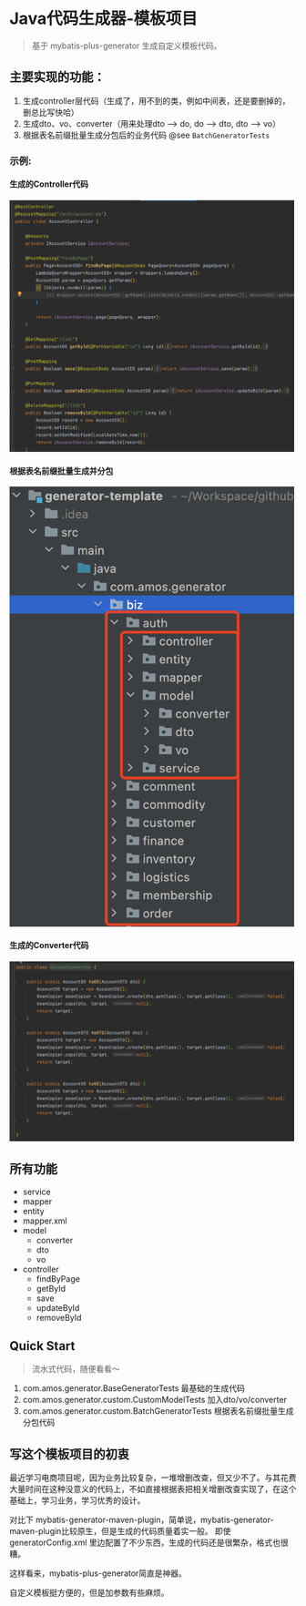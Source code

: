 # Java代码生成器-模板项目

> 基于 mybatis-plus-generator 生成自定义模板代码。

## 主要实现的功能：

1. 生成controller层代码（生成了，用不到的类，例如中间表，还是要删掉的，删总比写快哈）
2. 生成dto、vo、converter（用来处理dto --> do, do --> dto, dto --> vo）
3. 根据表名前缀批量生成分包后的业务代码 @see `BatchGeneratorTests`

### 示例:

#### 生成的Controller代码

<img src="doc/generator-controller.png" width="500" alt="generator-controller" />

#### 根据表名前缀批量生成并分包

<img src="doc/generator-batch-package.jpg" width="500" alt="generator-batch-package" />

#### 生成的Converter代码

<img src="doc/generator-converter.png" width="500" alt="generator-converter" />

## 所有功能

- service
- mapper
- entity
- mapper.xml
- model
    - converter
    - dto
    - vo
- controller
    - findByPage
    - getById
    - save
    - updateById
    - removeById

## Quick Start

> 流水式代码，随便看看～

1. com.amos.generator.BaseGeneratorTests 最基础的生成代码
2. com.amos.generator.custom.CustomModelTests 加入dto/vo/converter
3. com.amos.generator.custom.BatchGeneratorTests 根据表名前缀批量生成分包代码

## 写这个模板项目的初衷

最近学习电商项目呢，因为业务比较复杂，一堆增删改查，但又少不了。与其花费大量时间在这种没意义的代码上，不如直接根据表把相关增删改查实现了，在这个基础上，学习业务，学习优秀的设计。

对比下 mybatis-generator-maven-plugin，简单说，mybatis-generator-maven-plugin比较原生，但是生成的代码质量着实一般。 即使 generatorConfig.xml
里边配置了不少东西，生成的代码还是很繁杂，格式也很糟。

这样看来，mybatis-plus-generator简直是神器。

自定义模板挺方便的，但是加参数有些麻烦。